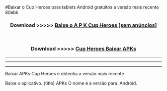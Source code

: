 #Baixar o Cup Heroes   para tablets Android gratuitos a versão mais recente 80ebk


<div align="center">
<h3>Download >>>>> <a href="https://pt-web.web.app/?pt= Cup Heroes ">Baixe o A P K Cup Heroes  [sem anúncios]</a></h3><br>

<h3>Download >>>>> <a href="https://pt-web.web.app/?pt= Cup Heroes ">Cup Heroes  Baixar APKs</a></h3>
</div>

----------------------------------------------------------

----------------------------------------------------------

----------------------------------------------------------

Baixar APKs Cup Heroes  e obtenha a versão mais recente

Baixe o aplicativo. {title} APKs O nome é a versão para .Android.


